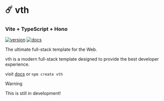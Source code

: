 # ☄️ vth

### __Vite + TypeScript + Hono__

[![version](https://img.shields.io/npm/v/create-vth?label=vth&color=%23060f26&labelColor=%23060f26)](https://mrozio13pl.github.io/vth) [![docs](https://img.shields.io/badge/docs-%23060f26)](https://mrozio13pl.github.io/vth/docs)

The ultimate full-stack template for the Web.

vth is a modern full-stack template designed to provide the best developer experience.

visit [docs](https://mrozio13pl.github.io/vth) or `npm create vth`

> [!WARNING]
> This is still in development!
